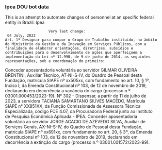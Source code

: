  ### Ipea DOU bot data
 This is an attempt to automate changes of personnel at an specific federal entity in Brazil: Ipea
 
                        Very last change: 
 	 04 July, 2023
	Art. 1º Designar para compor o Grupo de Trabalho instituído, no âmbito do Ministério da Gestão e da Inovação em Serviços Públicos, com a finalidade de elaborar orientações, diretrizes, subsídios e contribuições para o desenvolvimento de ações que aperfeiçoem a implementação da Lei nº 12.990, de 9 de junho de 2014, as seguintes representações, sob a coordenação do primeiro:
Conceder aposentadoria voluntária ao servidor GILMAR OLIVEIRA BRENTINI, Auxiliar Técnico, AT-NI-S-IV, do Quadro de Pessoal desta Fundação, matrícula SIAPE nº xx505xx, com fundamento no art. 10, § 1º, Inciso I, da Emenda Constitucional nº 103, de 12 de novembro de 2019, declarando em decorrência a vacância do cargo (processo n.º 03001.000453/2023-19).
N° 302 - Dispensar, a partir de 11 de julho de 2023, a servidora TACIANA SAMARTANO SIUVES MACÊDO, Matrícula SIAPE n° XX851XX, da Função Comissionada de Assessora Técnica Especializada, código FCE 4.07, da Procuradoria Federal junto ao Instituto de Pesquisa Econômica Aplicada - IPEA.
Conceder aposentadoria voluntária ao servidor JORGE ACACIO DE AZEVEDO SILVA, Auxiliar de Serviços Gerais, AX-NI-S-IV, do Quadro de Pessoal desta Fundação, matrícula SIAPE nº xx691xx, com fundamento no art. 20, § 3º, da Emenda Constitucional nº 103, de 12 de novembro de 2019, declarando em decorrência a extinção do cargo (processo n.º 03001.001572/2023-99).
